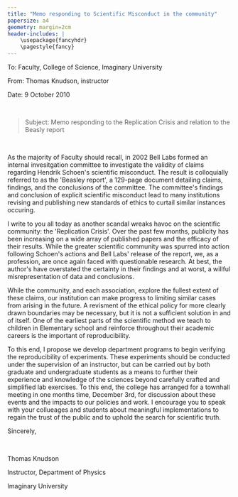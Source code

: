 ```yaml
---
title: "Memo responding to Scientific Misconduct in the community"
papersize: a4
geometry: margin=2cm
header-includes: |
    \usepackage{fancyhdr}
    \pagestyle{fancy}
---
```


To: Faculty, College of Science, Imaginary University

From: Thomas Knudson, instructor

Date: 9 October 2010

$$\ $$

> Subject: Memo responding to the Replication Crisis and relation to the Beasly report

$$\ $$

As the majority of Faculty should recall, in 2002 Bell Labs formed an internal invesitgation committee to investigate the validity of claims regarding Hendrik Schoen's scientific misconduct. The result is colloquially referred to as the 'Beasley report', a 129-page document detailing claims, findings, and the conclusions of the committee. The committee's findings and conclusion of explicit scientific misconduct lead to many institutions revising and publishing new standards of ethics to curtail similar instances occuring.

I write to you all today as another scandal wreaks havoc on the scientific community: the 'Replication Crisis'. Over the past few months, publicity has been increasing on a wide array of published papers and the efficacy of their results. While the greater scientific community was spurred into action following Schoen's actions and Bell Labs' release of the report, we, as a profession, are once again faced with questionable research. At best, the author's have overstated the certainty in their findings and at worst, a willful misrepresentation of data and conclusions.

While the community, and each association, explore the fullest extent of these claims, our institution can make progress to limiting similar cases from arising in the future. A revisment of the ethical policy for more clearly drawn boundaries may be necessary, but it is not a sufficient solution in and of itself. One of the earliest parts of the scientific method we teach to children in Elementary school and reinforce throughout their academic careers is the important of reproducibility.

To this end, I propose we develop department programs to begin verifying the reproducibility of experiments. These experiments should be conducted under the supervision of an instructor, but can be carried out by both graduate and undergraduate students as a means to further their experience and knowledge of the sciences beyond carefully crafted and simplified lab exercises. To this end, the college has arranged for a townhall meeting in one months time, December 3rd, for discussion about these events and the impacts to our policies and work. I encourage you to speak with your collueages and students about meaningful implementations to regain the trust of the public and to uphold the search for scientific truth.

Sincerely,

$$\ $$

Thomas Knudson

Instructor, Department of Physics

Imaginary University